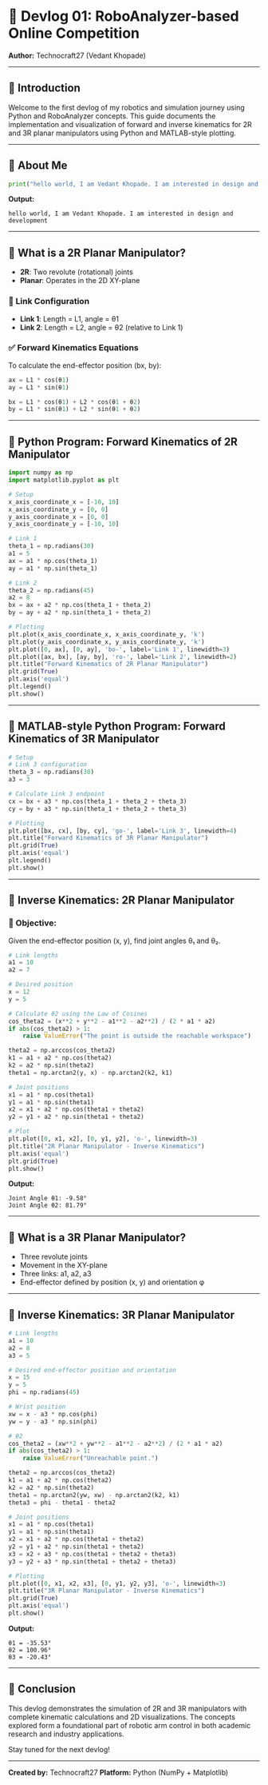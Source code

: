 # 🚀 Devlog 01: RoboAnalyzer-based Online Competition

**Author:** Technocraft27 (Vedant Khopade)

---

## 📌 Introduction

Welcome to the first devlog of my robotics and simulation journey using Python and RoboAnalyzer concepts. This guide documents the implementation and visualization of forward and inverse kinematics for 2R and 3R planar manipulators using Python and MATLAB-style plotting.

---

## 👋 About Me

```python
print("hello world, I am Vedant Khopade. I am interested in design and development")
```

**Output:**

```
hello world, I am Vedant Khopade. I am interested in design and development
```

---

## 🤖 What is a 2R Planar Manipulator?

* **2R**: Two revolute (rotational) joints
* **Planar**: Operates in the 2D XY-plane

### 📐 Link Configuration

* **Link 1**: Length = L1, angle = θ1
* **Link 2**: Length = L2, angle = θ2 (relative to Link 1)

### ✅ Forward Kinematics Equations

To calculate the end-effector position (bx, by):

```python
ax = L1 * cos(θ1)
ay = L1 * sin(θ1)

bx = L1 * cos(θ1) + L2 * cos(θ1 + θ2)
by = L1 * sin(θ1) + L2 * sin(θ1 + θ2)
```

---

## 🧮 Python Program: Forward Kinematics of 2R Manipulator

```python
import numpy as np
import matplotlib.pyplot as plt

# Setup
x_axis_coordinate_x = [-10, 10]
x_axis_coordinate_y = [0, 0]
y_axis_coordinate_x = [0, 0]
y_axis_coordinate_y = [-10, 10]

# Link 1
theta_1 = np.radians(30)
a1 = 5
ax = a1 * np.cos(theta_1)
ay = a1 * np.sin(theta_1)

# Link 2
theta_2 = np.radians(45)
a2 = 8
bx = ax + a2 * np.cos(theta_1 + theta_2)
by = ay + a2 * np.sin(theta_1 + theta_2)

# Plotting
plt.plot(x_axis_coordinate_x, x_axis_coordinate_y, 'k')
plt.plot(y_axis_coordinate_x, y_axis_coordinate_y, 'k')
plt.plot([0, ax], [0, ay], 'bo-', label='Link 1', linewidth=3)
plt.plot([ax, bx], [ay, by], 'ro-', label='Link 2', linewidth=2)
plt.title("Forward Kinematics of 2R Planar Manipulator")
plt.grid(True)
plt.axis('equal')
plt.legend()
plt.show()
```

---

## 📐 MATLAB-style Python Program: Forward Kinematics of 3R Manipulator

```python
# Setup
# Link 3 configuration
theta_3 = np.radians(30)
a3 = 3

# Calculate Link 3 endpoint
cx = bx + a3 * np.cos(theta_1 + theta_2 + theta_3)
cy = by + a3 * np.sin(theta_1 + theta_2 + theta_3)

# Plotting
plt.plot([bx, cx], [by, cy], 'go-', label='Link 3', linewidth=4)
plt.title("Forward Kinematics of 3R Planar Manipulator")
plt.grid(True)
plt.axis('equal')
plt.legend()
plt.show()
```

---

## 🔁 Inverse Kinematics: 2R Planar Manipulator

### 🎯 Objective:

Given the end-effector position (x, y), find joint angles θ₁ and θ₂.

```python
# Link lengths
a1 = 10
a2 = 7

# Desired position
x = 12
y = 5

# Calculate θ2 using the Law of Cosines
cos_theta2 = (x**2 + y**2 - a1**2 - a2**2) / (2 * a1 * a2)
if abs(cos_theta2) > 1:
    raise ValueError("The point is outside the reachable workspace")

theta2 = np.arccos(cos_theta2)
k1 = a1 + a2 * np.cos(theta2)
k2 = a2 * np.sin(theta2)
theta1 = np.arctan2(y, x) - np.arctan2(k2, k1)

# Joint positions
x1 = a1 * np.cos(theta1)
y1 = a1 * np.sin(theta1)
x2 = x1 + a2 * np.cos(theta1 + theta2)
y2 = y1 + a2 * np.sin(theta1 + theta2)

# Plot
plt.plot([0, x1, x2], [0, y1, y2], 'o-', linewidth=3)
plt.title("2R Planar Manipulator - Inverse Kinematics")
plt.axis('equal')
plt.grid(True)
plt.show()
```

**Output:**

```
Joint Angle θ1: -9.58°
Joint Angle θ2: 81.79°
```

---

## 🤖 What is a 3R Planar Manipulator?

* Three revolute joints
* Movement in the XY-plane
* Three links: a1, a2, a3
* End-effector defined by position (x, y) and orientation φ

---

## 🔁 Inverse Kinematics: 3R Planar Manipulator

```python
# Link lengths
a1 = 10
a2 = 8
a3 = 5

# Desired end-effector position and orientation
x = 15
y = 5
phi = np.radians(45)

# Wrist position
xw = x - a3 * np.cos(phi)
yw = y - a3 * np.sin(phi)

# θ2
cos_theta2 = (xw**2 + yw**2 - a1**2 - a2**2) / (2 * a1 * a2)
if abs(cos_theta2) > 1:
    raise ValueError("Unreachable point.")

theta2 = np.arccos(cos_theta2)
k1 = a1 + a2 * np.cos(theta2)
k2 = a2 * np.sin(theta2)
theta1 = np.arctan2(yw, xw) - np.arctan2(k2, k1)
theta3 = phi - theta1 - theta2

# Joint positions
x1 = a1 * np.cos(theta1)
y1 = a1 * np.sin(theta1)
x2 = x1 + a2 * np.cos(theta1 + theta2)
y2 = y1 + a2 * np.sin(theta1 + theta2)
x3 = x2 + a3 * np.cos(theta1 + theta2 + theta3)
y3 = y2 + a3 * np.sin(theta1 + theta2 + theta3)

# Plotting
plt.plot([0, x1, x2, x3], [0, y1, y2, y3], 'o-', linewidth=3)
plt.title("3R Planar Manipulator - Inverse Kinematics")
plt.grid(True)
plt.axis('equal')
plt.show()
```

**Output:**

```
θ1 = -35.53°
θ2 = 100.96°
θ3 = -20.43°
```

---

## 🏁 Conclusion

This devlog demonstrates the simulation of 2R and 3R manipulators with complete kinematic calculations and 2D visualizations. The concepts explored form a foundational part of robotic arm control in both academic research and industry applications.

Stay tuned for the next devlog!

---

**Created by:** Technocraft27
**Platform:** Python (NumPy + Matplotlib)
